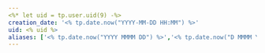 ```yaml
---
<%* let uid = tp.user.uid(9) -%>
creation_date: '<% tp.date.now("YYYY-MM-DD HH:MM") %>'
uid: <% uid %>
aliases: ['<% tp.date.now("YYYY MMMM DD") %>','<% tp.date.now("D MMMM YYYY") %>','<% tp.date.now("MMMM D, YYYY") %>']
---
```

